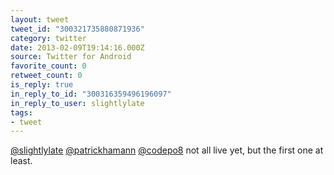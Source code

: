 ```yaml
---
layout: tweet
tweet_id: "300321735880871936"
category: twitter
date: 2013-02-09T19:14:16.000Z
source: Twitter for Android
favorite_count: 0
retweet_count: 0
is_reply: true
in_reply_to_id: "300316359496196097"
in_reply_to_user: slightlylate
tags:
- tweet
---
```


[@slightlylate](https://twitter.com/@slightlylate) [@patrickhamann](https://twitter.com/@patrickhamann) [@codepo8](https://twitter.com/@codepo8) not all live yet, but the first one at least.
